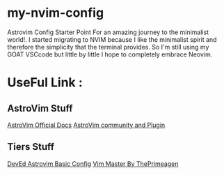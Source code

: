 # my-nvim-config
Astrovim Config Starter Point For an amazing journey to the minimalist world!.
I started migrating to NVIM because I like the minimalist spirit and therefore the simplicity that the terminal provides. So I'm still using my GOAT VSCcode but little by little I hope to completely embrace Neovim.

# UseFul Link :

## AstroVim Stuff
[AstroVim Official Docs](https://docs.astronvim.com/)
[AstroVim community and Plugin](https://github.com/AstroNvim/astrocommunity)

## Tiers Stuff
[DevEd Astrovim Basic Config](https://www.youtube.com/watch?v=VFaIq7PTIyU)
[Vim Master By ThePrimeagen](https://www.youtube.com/playlist?list=PLm323Lc7iSW_wuxqmKx_xxNtJC_hJbQ7R)

